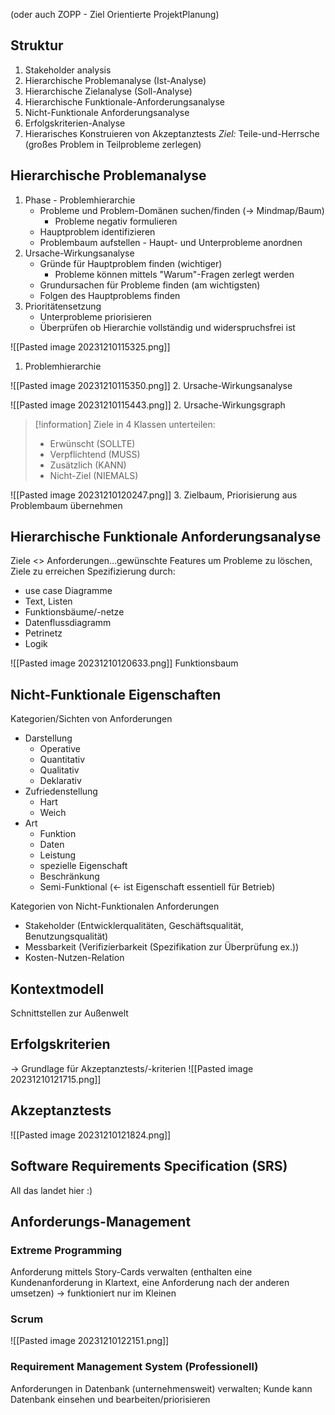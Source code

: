 (oder auch ZOPP - Ziel Orientierte ProjektPlanung)

## Struktur
1. Stakeholder analysis
2. Hierarchische Problemanalyse (Ist-Analyse)
3. Hierarchische Zielanalyse (Soll-Analyse)
4. Hierarchische Funktionale-Anforderungsanalyse
5. Nicht-Funktionale Anforderungsanalyse
6. Erfolgskriterien-Analyse
7. Hierarisches Konstruieren von Akzeptanztests
*Ziel:* Teile-und-Herrsche (großes Problem in Teilprobleme zerlegen)

## Hierarchische Problemanalyse
1. Phase - Problemhierarchie
	- Probleme und Problem-Domänen suchen/finden (-> Mindmap/Baum)
		- Probleme negativ formulieren
	- Hauptproblem identifizieren
	- Problembaum aufstellen - Haupt- und Unterprobleme anordnen
2. Ursache-Wirkungsanalyse
	- Gründe für Hauptproblem finden (wichtiger)
		- Probleme können mittels "Warum"-Fragen zerlegt werden
	- Grundursachen für Probleme finden (am wichtigsten)
	- Folgen des Hauptproblems finden
3. Prioritätensetzung
	- Unterprobleme priorisieren
	- Überprüfen ob Hierarchie vollständig und widerspruchsfrei ist

![[Pasted image 20231210115325.png]]
1. Problemhierarchie

![[Pasted image 20231210115350.png]]
2. Ursache-Wirkungsanalyse

![[Pasted image 20231210115443.png]]
2. Ursache-Wirkungsgraph

> [!information] Ziele
> in 4 Klassen unterteilen:
> - Erwünscht (SOLLTE)
> - Verpflichtend (MUSS)
> - Zusätzlich (KANN)
> - Nicht-Ziel (NIEMALS)

![[Pasted image 20231210120247.png]]
3. Zielbaum, Priorisierung aus Problembaum übernehmen

## Hierarchische Funktionale Anforderungsanalyse
Ziele <> Anforderungen…gewünschte Features um Probleme zu löschen, Ziele zu erreichen
Spezifizierung durch:
- use case Diagramme
- Text, Listen
- Funktionsbäume/-netze
- Datenflussdiagramm
- Petrinetz
- Logik

![[Pasted image 20231210120633.png]]
Funktionsbaum

## Nicht-Funktionale Eigenschaften
Kategorien/Sichten von Anforderungen
- Darstellung
	- Operative
	- Quantitativ
	- Qualitativ
	- Deklarativ
- Zufriedenstellung
	- Hart
	- Weich
- Art
	- Funktion
	- Daten
	- Leistung
	- spezielle Eigenschaft
	- Beschränkung
	- Semi-Funktional (<- ist Eigenschaft essentiell für Betrieb)

Kategorien von Nicht-Funktionalen Anforderungen
- Stakeholder (Entwicklerqualitäten, Geschäftsqualität, Benutzungsqualität)
- Messbarkeit (Verifizierbarkeit (Spezifikation zur Überprüfung ex.))
- Kosten-Nutzen-Relation 

## Kontextmodell
Schnittstellen zur Außenwelt

## Erfolgskriterien
-> Grundlage für Akzeptanztests/-kriterien
![[Pasted image 20231210121715.png]]

## Akzeptanztests
![[Pasted image 20231210121824.png]]

## Software Requirements Specification (SRS)
All das landet hier :)

## Anforderungs-Management
### Extreme Programming
Anforderung mittels Story-Cards verwalten (enthalten eine Kundenanforderung in Klartext, eine Anforderung nach der anderen umsetzen) -> funktioniert nur im Kleinen

### Scrum
![[Pasted image 20231210122151.png]]

### Requirement Management System (Professionell)
Anforderungen in Datenbank (unternehmensweit) verwalten; Kunde kann Datenbank einsehen und bearbeiten/priorisieren